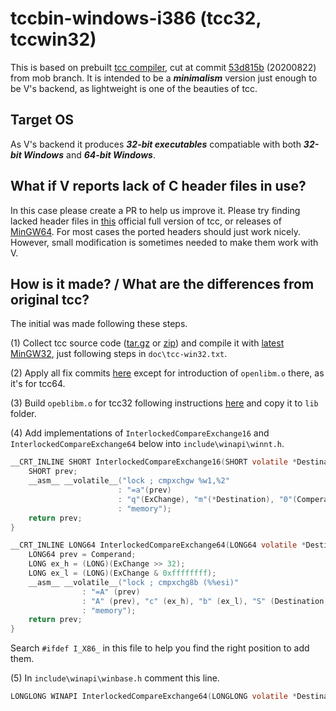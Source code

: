 # tccbin-windows-i386 (tcc32, tccwin32)

This is based on prebuilt [tcc compiler](https://repo.or.cz/tinycc.git), cut at commit [53d815b](https://repo.or.cz/tinycc.git/commit/53d815b8a0364a85b66c3b37884fca087b923267) (20200822) from mob branch. It is intended to be a ***minimalism*** version just enough to be V's backend, as lightweight is one of the beauties of tcc.

## Target OS
As V's backend it produces ***32-bit executables*** compatiable with both ***32-bit Windows*** and ***64-bit Windows***.  

## What if V reports lack of C header files in use?
In this case please create a PR to help us improve it. Please try finding lacked header files in [this](http://download.savannah.gnu.org/releases/tinycc/winapi-full-for-0.9.27.zip) official full version of tcc, or releases of [MinGW64](https://sourceforge.net/projects/mingw-w64/). For most cases the ported headers should just work nicely. However, small modification is sometimes needed to make them work with V.

## How is it made? / What are the differences from original tcc? 
The initial was made following these steps.

(1) Collect tcc source code ([tar.gz](https://repo.or.cz/tinycc.git/snapshot/53d815b8a0364a85b66c3b37884fca087b923267.tar.gz) or [zip](https://repo.or.cz/tinycc.git/snapshot/53d815b8a0364a85b66c3b37884fca087b923267.zip)) and compile it with [latest MinGW32](https://sourceforge.net/projects/mingw-w64/files/Toolchains%20targetting%20Win32/Personal%20Builds/mingw-builds/8.1.0/threads-posix/dwarf/i686-8.1.0-release-posix-dwarf-rt_v6-rev0.7z), just following steps in `doc\tcc-win32.txt`.

(2) Apply all fix commits [here](https://github.com/vlang/tccbin_win/commits/master) except for introduction of `openlibm.o` there, as it's for tcc64.

(3) Build `opeblibm.o` for tcc32 following instructions [here](https://github.com/spaceface777/openlibm-tcc) and copy it to `lib` folder.

(4) Add implementations of `InterlockedCompareExchange16` and `InterlockedCompareExchange64` below into `include\winapi\winnt.h`.

```C
__CRT_INLINE SHORT InterlockedCompareExchange16(SHORT volatile *Destination,SHORT ExChange,SHORT Comperand) {
	SHORT prev;
	__asm__ __volatile__("lock ; cmpxchgw %w1,%2"
	             	    : "=a"(prev)
	                    : "q"(ExChange), "m"(*Destination), "0"(Comperand)
	                    : "memory");
	return prev;
}

__CRT_INLINE LONG64 InterlockedCompareExchange64(LONG64 volatile *Destination,LONG64 ExChange,LONG64 Comperand) {
	LONG64 prev = Comperand;
	LONG ex_h = (LONG)(ExChange >> 32);
	LONG ex_l = (LONG)(ExChange & 0xffffffff);
	__asm__ __volatile__("lock ; cmpxchg8b (%%esi)"
			    : "=A" (prev)
			    : "A" (prev), "c" (ex_h), "b" (ex_l), "S" (Destination)
			    : "memory");
	return prev;
}
```

Search `#ifdef I_X86_` in this file to help you find the right position to add them.

(5) In `include\winapi\winbase.h` comment this line.

```C
LONGLONG WINAPI InterlockedCompareExchange64(LONGLONG volatile *Destination,LONGLONG Exchange,LONGLONG Comperand);
```
